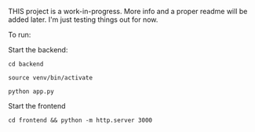 THIS project is a work-in-progress. More info and a proper readme will be added later. I'm just testing things out for now.

To run: 

Start the backend:
```
cd backend
```

```
source venv/bin/activate
```

```
python app.py
```

Start the frontend
```
cd frontend && python -m http.server 3000
```